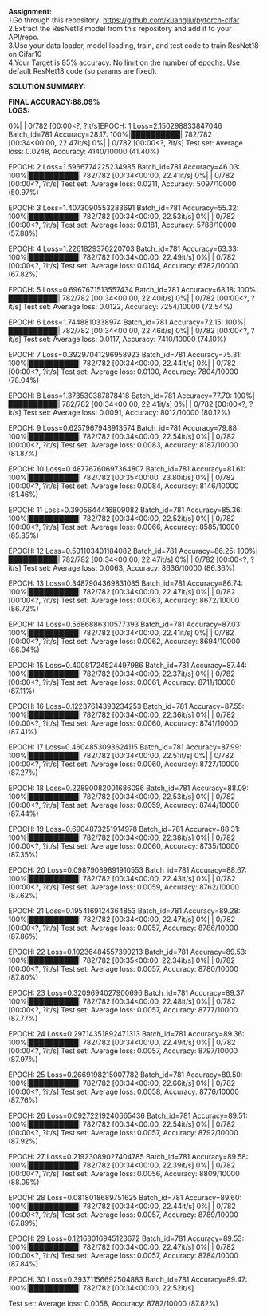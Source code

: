 **Assignment:**   
1.Go through this repository: https://github.com/kuangliu/pytorch-cifar  
2.Extract the ResNet18 model from this repository and add it to your API/repo.  
3.Use your data loader, model loading, train, and test code to train ResNet18 on Cifar10   
4.Your Target is 85% accuracy. No limit on the number of epochs. Use default ResNet18 code (so params are fixed).  
  
**SOLUTION SUMMARY:**  
 
 **FINAL ACCURACY:88.09%**  
 **LOGS:** 
   
   0%|          | 0/782 [00:00<?, ?it/s]EPOCH: 1
Loss=2.150298833847046 Batch_id=781 Accuracy=28.17: 100%|██████████| 782/782 [00:34<00:00, 22.47it/s]
  0%|          | 0/782 [00:00<?, ?it/s]
Test set: Average loss: 0.0248, Accuracy: 4140/10000 (41.40%)


EPOCH: 2
Loss=1.5966774225234985 Batch_id=781 Accuracy=46.03: 100%|██████████| 782/782 [00:34<00:00, 22.41it/s]
  0%|          | 0/782 [00:00<?, ?it/s]
Test set: Average loss: 0.0211, Accuracy: 5097/10000 (50.97%)


EPOCH: 3
Loss=1.4073090553283691 Batch_id=781 Accuracy=55.32: 100%|██████████| 782/782 [00:34<00:00, 22.53it/s]
  0%|          | 0/782 [00:00<?, ?it/s]
Test set: Average loss: 0.0181, Accuracy: 5788/10000 (57.88%)


EPOCH: 4
Loss=1.2261829376220703 Batch_id=781 Accuracy=63.33: 100%|██████████| 782/782 [00:34<00:00, 22.49it/s]
  0%|          | 0/782 [00:00<?, ?it/s]
Test set: Average loss: 0.0144, Accuracy: 6782/10000 (67.82%)


EPOCH: 5
Loss=0.6967671513557434 Batch_id=781 Accuracy=68.18: 100%|██████████| 782/782 [00:34<00:00, 22.40it/s]
  0%|          | 0/782 [00:00<?, ?it/s]
Test set: Average loss: 0.0122, Accuracy: 7254/10000 (72.54%)


EPOCH: 6
Loss=1.7448810338974 Batch_id=781 Accuracy=72.15: 100%|██████████| 782/782 [00:34<00:00, 22.46it/s]
  0%|          | 0/782 [00:00<?, ?it/s]
Test set: Average loss: 0.0117, Accuracy: 7410/10000 (74.10%)


EPOCH: 7
Loss=0.39297041296958923 Batch_id=781 Accuracy=75.31: 100%|██████████| 782/782 [00:34<00:00, 22.44it/s]
  0%|          | 0/782 [00:00<?, ?it/s]
Test set: Average loss: 0.0100, Accuracy: 7804/10000 (78.04%)


EPOCH: 8
Loss=1.373530387878418 Batch_id=781 Accuracy=77.70: 100%|██████████| 782/782 [00:34<00:00, 22.41it/s]
  0%|          | 0/782 [00:00<?, ?it/s]
Test set: Average loss: 0.0091, Accuracy: 8012/10000 (80.12%)


EPOCH: 9
Loss=0.6257967948913574 Batch_id=781 Accuracy=79.88: 100%|██████████| 782/782 [00:34<00:00, 22.54it/s]
  0%|          | 0/782 [00:00<?, ?it/s]
Test set: Average loss: 0.0083, Accuracy: 8187/10000 (81.87%)


EPOCH: 10
Loss=0.48776760697364807 Batch_id=781 Accuracy=81.61: 100%|██████████| 782/782 [00:35<00:00, 23.80it/s]
  0%|          | 0/782 [00:00<?, ?it/s]
Test set: Average loss: 0.0084, Accuracy: 8146/10000 (81.46%)


EPOCH: 11
Loss=0.3905644416809082 Batch_id=781 Accuracy=85.36: 100%|██████████| 782/782 [00:34<00:00, 22.52it/s]
  0%|          | 0/782 [00:00<?, ?it/s]
Test set: Average loss: 0.0066, Accuracy: 8585/10000 (85.85%)


EPOCH: 12
Loss=0.501103401184082 Batch_id=781 Accuracy=86.25: 100%|██████████| 782/782 [00:34<00:00, 22.47it/s]
  0%|          | 0/782 [00:00<?, ?it/s]
Test set: Average loss: 0.0063, Accuracy: 8636/10000 (86.36%)


EPOCH: 13
Loss=0.3487904369831085 Batch_id=781 Accuracy=86.74: 100%|██████████| 782/782 [00:34<00:00, 22.47it/s]
  0%|          | 0/782 [00:00<?, ?it/s]
Test set: Average loss: 0.0063, Accuracy: 8672/10000 (86.72%)


EPOCH: 14
Loss=0.5686886310577393 Batch_id=781 Accuracy=87.03: 100%|██████████| 782/782 [00:34<00:00, 22.41it/s]
  0%|          | 0/782 [00:00<?, ?it/s]
Test set: Average loss: 0.0062, Accuracy: 8694/10000 (86.94%)


EPOCH: 15
Loss=0.40081724524497986 Batch_id=781 Accuracy=87.44: 100%|██████████| 782/782 [00:34<00:00, 22.37it/s]
  0%|          | 0/782 [00:00<?, ?it/s]
Test set: Average loss: 0.0061, Accuracy: 8711/10000 (87.11%)


EPOCH: 16
Loss=0.12237614393234253 Batch_id=781 Accuracy=87.55: 100%|██████████| 782/782 [00:34<00:00, 22.36it/s]
  0%|          | 0/782 [00:00<?, ?it/s]
Test set: Average loss: 0.0060, Accuracy: 8741/10000 (87.41%)


EPOCH: 17
Loss=0.4604853093624115 Batch_id=781 Accuracy=87.99: 100%|██████████| 782/782 [00:34<00:00, 22.51it/s]
  0%|          | 0/782 [00:00<?, ?it/s]
Test set: Average loss: 0.0060, Accuracy: 8727/10000 (87.27%)


EPOCH: 18
Loss=0.22890082001686096 Batch_id=781 Accuracy=88.09: 100%|██████████| 782/782 [00:34<00:00, 22.53it/s]
  0%|          | 0/782 [00:00<?, ?it/s]
Test set: Average loss: 0.0059, Accuracy: 8744/10000 (87.44%)


EPOCH: 19
Loss=0.6904873251914978 Batch_id=781 Accuracy=88.31: 100%|██████████| 782/782 [00:34<00:00, 22.38it/s]
  0%|          | 0/782 [00:00<?, ?it/s]
Test set: Average loss: 0.0060, Accuracy: 8735/10000 (87.35%)


EPOCH: 20
Loss=0.09879089891910553 Batch_id=781 Accuracy=88.67: 100%|██████████| 782/782 [00:34<00:00, 22.43it/s]
  0%|          | 0/782 [00:00<?, ?it/s]
Test set: Average loss: 0.0059, Accuracy: 8762/10000 (87.62%)


EPOCH: 21
Loss=0.1954169124364853 Batch_id=781 Accuracy=89.28: 100%|██████████| 782/782 [00:34<00:00, 22.47it/s]
  0%|          | 0/782 [00:00<?, ?it/s]
Test set: Average loss: 0.0057, Accuracy: 8786/10000 (87.86%)


EPOCH: 22
Loss=0.10236484557390213 Batch_id=781 Accuracy=89.53: 100%|██████████| 782/782 [00:35<00:00, 22.34it/s]
  0%|          | 0/782 [00:00<?, ?it/s]
Test set: Average loss: 0.0057, Accuracy: 8780/10000 (87.80%)


EPOCH: 23
Loss=0.3209694027900696 Batch_id=781 Accuracy=89.37: 100%|██████████| 782/782 [00:34<00:00, 22.48it/s]
  0%|          | 0/782 [00:00<?, ?it/s]
Test set: Average loss: 0.0057, Accuracy: 8777/10000 (87.77%)


EPOCH: 24
Loss=0.29714351892471313 Batch_id=781 Accuracy=89.36: 100%|██████████| 782/782 [00:34<00:00, 22.49it/s]
  0%|          | 0/782 [00:00<?, ?it/s]
Test set: Average loss: 0.0057, Accuracy: 8797/10000 (87.97%)


EPOCH: 25
Loss=0.2669198215007782 Batch_id=781 Accuracy=89.50: 100%|██████████| 782/782 [00:34<00:00, 22.66it/s]
  0%|          | 0/782 [00:00<?, ?it/s]
Test set: Average loss: 0.0058, Accuracy: 8776/10000 (87.76%)


EPOCH: 26
Loss=0.09272219240665436 Batch_id=781 Accuracy=89.51: 100%|██████████| 782/782 [00:34<00:00, 22.54it/s]
  0%|          | 0/782 [00:00<?, ?it/s]
Test set: Average loss: 0.0057, Accuracy: 8792/10000 (87.92%)


EPOCH: 27
Loss=0.21923089027404785 Batch_id=781 Accuracy=89.58: 100%|██████████| 782/782 [00:34<00:00, 22.39it/s]
  0%|          | 0/782 [00:00<?, ?it/s]
Test set: Average loss: 0.0056, Accuracy: 8809/10000 (88.09%)


EPOCH: 28
Loss=0.0818018689751625 Batch_id=781 Accuracy=89.60: 100%|██████████| 782/782 [00:34<00:00, 22.44it/s]
  0%|          | 0/782 [00:00<?, ?it/s]
Test set: Average loss: 0.0057, Accuracy: 8789/10000 (87.89%)


EPOCH: 29
Loss=0.12163016945123672 Batch_id=781 Accuracy=89.53: 100%|██████████| 782/782 [00:34<00:00, 22.47it/s]
  0%|          | 0/782 [00:00<?, ?it/s]
Test set: Average loss: 0.0057, Accuracy: 8784/10000 (87.84%)


EPOCH: 30
Loss=0.39371156692504883 Batch_id=781 Accuracy=89.47: 100%|██████████| 782/782 [00:34<00:00, 22.52it/s]

Test set: Average loss: 0.0058, Accuracy: 8782/10000 (87.82%)

